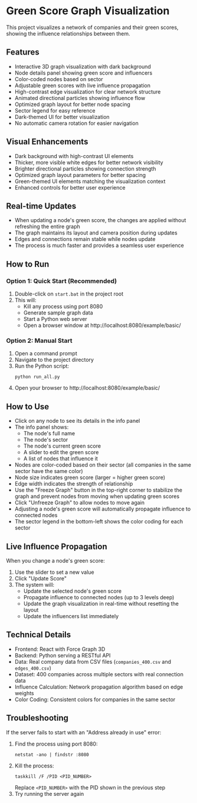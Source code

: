 # Green Score Graph Visualization

This project visualizes a network of companies and their green scores, showing the influence relationships between them.

## Features
- Interactive 3D graph visualization with dark background
- Node details panel showing green score and influencers
- Color-coded nodes based on sector
- Adjustable green scores with live influence propagation
- High-contrast edge visualization for clear network structure
- Animated directional particles showing influence flow
- Optimized graph layout for better node spacing
- Sector legend for easy reference
- Dark-themed UI for better visualization
- No automatic camera rotation for easier navigation

## Visual Enhancements
- Dark background with high-contrast UI elements
- Thicker, more visible white edges for better network visibility
- Brighter directional particles showing connection strength
- Optimized graph layout parameters for better spacing
- Green-themed UI elements matching the visualization context
- Enhanced controls for better user experience

## Real-time Updates
- When updating a node's green score, the changes are applied without refreshing the entire graph
- The graph maintains its layout and camera position during updates
- Edges and connections remain stable while nodes update
- The process is much faster and provides a seamless user experience

## How to Run

### Option 1: Quick Start (Recommended)
1. Double-click on `start.bat` in the project root
2. This will:
   - Kill any process using port 8080
   - Generate sample graph data
   - Start a Python web server
   - Open a browser window at http://localhost:8080/example/basic/

### Option 2: Manual Start
1. Open a command prompt
2. Navigate to the project directory
3. Run the Python script:
   ```
   python run_all.py
   ```
4. Open your browser to http://localhost:8080/example/basic/

## How to Use
- Click on any node to see its details in the info panel
- The info panel shows:
  - The node's full name
  - The node's sector
  - The node's current green score
  - A slider to edit the green score
  - A list of nodes that influence it
- Nodes are color-coded based on their sector (all companies in the same sector have the same color)
- Node size indicates green score (larger = higher green score)
- Edge width indicates the strength of relationship
- Use the "Freeze Graph" button in the top-right corner to stabilize the graph and prevent nodes from moving when updating green scores
- Click "Unfreeze Graph" to allow nodes to move again
- Adjusting a node's green score will automatically propagate influence to connected nodes
- The sector legend in the bottom-left shows the color coding for each sector

## Live Influence Propagation
When you change a node's green score:
1. Use the slider to set a new value
2. Click "Update Score"
3. The system will:
   - Update the selected node's green score
   - Propagate influence to connected nodes (up to 3 levels deep)
   - Update the graph visualization in real-time without resetting the layout
   - Update the influencers list immediately

## Technical Details
- Frontend: React with Force Graph 3D
- Backend: Python serving a RESTful API
- Data: Real company data from CSV files (`companies_400.csv` and `edges_400.csv`)
- Dataset: 400 companies across multiple sectors with real connection data
- Influence Calculation: Network propagation algorithm based on edge weights
- Color Coding: Consistent colors for companies in the same sector

## Troubleshooting
If the server fails to start with an "Address already in use" error:
1. Find the process using port 8080:
   ```
   netstat -ano | findstr :8080
   ```
2. Kill the process:
   ```
   taskkill /F /PID <PID_NUMBER>
   ```
   Replace `<PID_NUMBER>` with the PID shown in the previous step
3. Try running the server again
